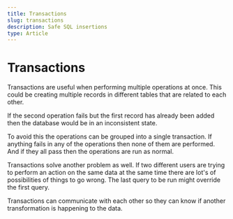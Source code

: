 ```yaml
---
title: Transactions
slug: transactions
description: Safe SQL insertions
type: Article
---
```


# Transactions

Transactions are useful when performing multiple operations at once. This could be creating multiple records in different tables that are related to each other.

If the second operation fails but the first record has already been added then the database would be in an inconsistent state.

To avoid this the operations can be grouped into a single transaction. If anything fails in any of the operations then none of them are performed. And if they all pass then the operations are run as normal.

Transactions solve another problem as well. If two different users are trying to perform an action on the same data at the same time there are lot's of possibilities of things to go wrong. The last query to be run might override the first query.

Transactions can communicate with each other so they can know if another transformation is happening to the data.
